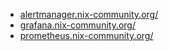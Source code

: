 - [alertmanager.nix-community.org/](https://alertmanager.nix-community.org/)
- [grafana.nix-community.org/](https://grafana.nix-community.org/)
- [prometheus.nix-community.org/](https://prometheus.nix-community.org/)
